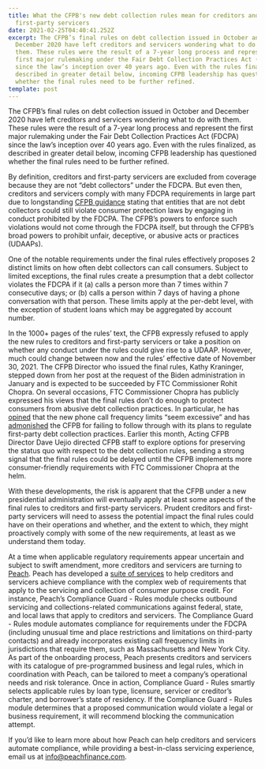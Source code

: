 ```yaml
---
title: What the CFPB's new debt collection rules mean for creditors and
  first-party servicers
date: 2021-02-25T04:40:41.252Z
excerpt: The CFPB’s final rules on debt collection issued in October and
  December 2020 have left creditors and servicers wondering what to do with
  them. These rules were the result of a 7-year long process and represent the
  first major rulemaking under the Fair Debt Collection Practices Act (FDCPA)
  since the law’s inception over 40 years ago. Even with the rules finalized, as
  described in greater detail below, incoming CFPB leadership has questioned
  whether the final rules need to be further refined.
template: post
---
```

The CFPB’s final rules on debt collection issued in October and December 2020 have left creditors and servicers wondering what to do with them. These rules were the result of a 7-year long process and represent the first major rulemaking under the Fair Debt Collection Practices Act (FDCPA) since the law’s inception over 40 years ago. Even with the rules finalized, as described in greater detail below, incoming CFPB leadership has questioned whether the final rules need to be further refined.

By definition, creditors and first-party servicers are excluded from coverage because they are not “debt collectors” under the FDCPA. But even then, creditors and servicers comply with many FDCPA requirements in large part due to longstanding [CFPB guidance](https://files.consumerfinance.gov/f/201307_cfpb_bulletin_unfair-deceptive-abusive-practices.pdf) stating that entities that are not debt collectors could still violate consumer protection laws by engaging in conduct prohibited by the FDCPA. The CFPB’s powers to enforce such violations would not come through the FDCPA itself, but through the CFPB’s broad powers to prohibit unfair, deceptive, or abusive acts or practices (UDAAPs).

One of the notable requirements under the final rules effectively proposes 2 distinct limits on how often debt collectors can call consumers. Subject to limited exceptions, the final rules create a presumption that a debt collector violates the FDCPA if it (a) calls a person more than 7 times within 7 consecutive days; or (b) calls a person within 7 days of having a phone conversation with that person. These limits apply at the per-debt level, with the exception of student loans which may be aggregated by account number.

In the 1000+ pages of the rules’ text, the CFPB expressly refused to apply the new rules to creditors and first-party servicers or take a position on whether any conduct under the rules could give rise to a UDAAP. However, much could change between now and the rules’ effective date of November 30, 2021. The CFPB Director who issued the final rules, Kathy Kraninger, stepped down from her post at the request of the Biden administration in January and is expected to be succeeded by FTC Commissioner Rohit Chopra. On several occasions, FTC Commissioner Chopra has publicly expressed his views that the final rules don’t do enough to protect consumers from abusive debt collection practices. In particular, he has [opined](https://www.ftc.gov/system/files/documents/public_statements/1544795/chopra_-_comment_submission_on_cfpb_proposed_debt_collection_rule_9-18-19.pdf) that the new phone call frequency limits “seem excessive” and has [admonished](https://www.ftc.gov/system/files/documents/public_statements/1583802/chopra_statement_for_midwest_recovery_systems.pdf) the CFPB for failing to follow through with its plans to regulate first-party debt collection practices. Earlier this month, Acting CFPB Director Dave Uejio directed CFPB staff to explore options for preserving the status quo with respect to the debt collection rules, sending a strong signal that the final rules could be delayed until the CFPB implements more consumer-friendly requirements with FTC Commissioner Chopra at the helm.

With these developments, the risk is apparent that the CFPB under a new presidential administration will eventually apply at least some aspects of the final rules to creditors and first-party servicers. Prudent creditors and first-party servicers will need to assess the potential impact the final rules could have on their operations and whether, and the extent to which, they might proactively comply with some of the new requirements, at least as we understand them today.

At a time when applicable regulatory requirements appear uncertain and subject to swift amendment, more creditors and servicers are turning to [Peach](http://www.peachfinance.com). Peach has developed a [suite of services](https://www.peachfinance.com/products/compliance-guard) to help creditors and servicers achieve compliance with the complex web of requirements that apply to the servicing and collection of consumer purpose credit. For instance, Peach’s Compliance Guard - Rules module checks outbound servicing and collections-related communications against federal, state, and local laws that apply to creditors and servicers. The Compliance Guard - Rules module automates compliance for requirements under the FDCPA (including unusual time and place restrictions and limitations on third-party contacts) and already incorporates existing call frequency limits in jurisdictions that require them, such as Massachusetts and New York City. As part of the onboarding process, Peach presents creditors and servicers with its catalogue of pre-programmed business and legal rules, which in coordination with Peach, can be tailored to meet a company’s operational needs and risk tolerance. Once in action, Compliance Guard - Rules smartly selects applicable rules by loan type, licensure, servicer or creditor’s charter, and borrower’s state of residency. If the Compliance Guard - Rules module determines that a proposed communication would violate a legal or business requirement, it will recommend blocking the communication attempt.  

If you’d like to learn more about how Peach can help creditors and servicers automate compliance, while providing a best-in-class servicing experience, email us at [info@peachfinance.com](mailto:info@peachfinance.com).